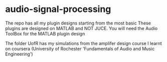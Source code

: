 # audio-signal-processing
The repo has all my plugin designs starting from the most basic
These plugins are designed on MATLAB and NOT JUCE. 
You will need the Audio ToolBox for the MATLAB plugin design 

The folder UofR has my simulations from the amplifer design course I learnt on coursera (University of Rochester 'Fundamentals of Audio and Music Engineering')

